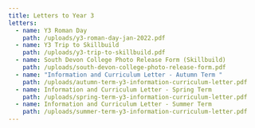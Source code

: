 ```yaml
---
title: Letters to Year 3
letters:
  - name: Y3 Roman Day
    path: /uploads/y3-roman-day-jan-2022.pdf
  - name: Y3 Trip to Skillbuild
    path: /uploads/y3-trip-to-skillbuild.pdf
  - name: South Devon College Photo Release Form (Skillbuild)
    path: /uploads/south-devon-college-photo-release-form.pdf
  - name: "Information and Curriculum Letter - Autumn Term "
    path: /uploads/autumn-term-y3-information-curriculum-letter.pdf
  - name: Information and Curriculum Letter - Spring Term
    path: /uploads/spring-term-y3-information-curriculum-letter.pdf
  - name: Information and Curriculum Letter - Summer Term
    path: /uploads/summer-term-y3-information-curriculum-letter.pdf
---
```

